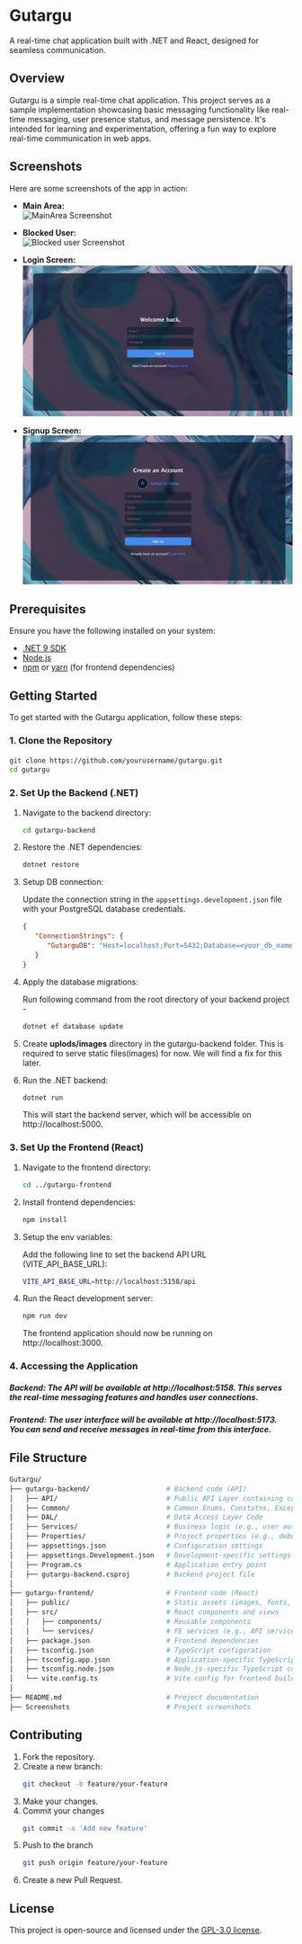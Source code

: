 # Gutargu
A real-time chat application built with .NET and React, designed for seamless communication.

## Overview
Gutargu is a simple real-time chat application. This project serves as a sample implementation showcasing basic messaging functionality like real-time messaging, user presence status, and message persistence. It's intended for learning and experimentation, offering a fun way to explore real-time communication in web apps.

## Screenshots

Here are some screenshots of the app in action:

- **Main Area:**  
  ![MainArea Screenshot](./Screenshots/MainArea.png)

- **Blocked User:**  
  ![Blocked user Screenshot](./Screenshots/BlockedUser.png)

- **Login Screen:**  
  ![Login Screen Screenshot](./Screenshots/LoginScreen.png)

- **Signup Screen:**  
  ![Signup Screen Screenshot](./Screenshots/SignupScreen.png)
## Prerequisites

Ensure you have the following installed on your system:

- [.NET 9 SDK](https://dotnet.microsoft.com/en-us/download/dotnet/9.0)
- [Node.js](https://nodejs.org/en/)
- [npm](https://www.npmjs.com/get-npm) or [yarn](https://yarnpkg.com/getting-started) (for frontend dependencies)

## Getting Started

To get started with the Gutargu application, follow these steps:

### 1. Clone the Repository

```bash
git clone https://github.com/yourusername/gutargu.git
cd gutargu
```

### 2. Set Up the Backend (.NET)

   1. Navigate to the backend directory:

      ```bash
      cd gutargu-backend
      ```

   2. Restore the .NET dependencies:

      ```bash
      dotnet restore
      ```
   3. Setup DB connection:
      
      Update the connection string in the `appsettings.development.json` file with your PostgreSQL database credentials.

      ```json
      {
         "ConnectionStrings": {
            "GutarguDB": "Host=localhost;Port=5432;Database=<your_db_name>;Username=<your_pgadmin_username>;Password=<your_pgadmin_password>"
         }
      }
      ```

   4. Apply the database migrations:

      Run following command from the root directory of your backend project -
      ```bash
      dotnet ef database update
      ```

   5. Create **uplods/images** directory in the gutargu-backend folder. This is required to serve static files(images) for now. We will find a fix for this later.

   6. Run the .NET backend:
      ```bash
      dotnet run
      ```

      This will start the backend server, which will be accessible on http://localhost:5000.

### 3. Set Up the Frontend (React)
   1. Navigate to the frontend directory:
      ```bash
      cd ../gutargu-frontend
      ```

   2. Install frontend dependencies:
      ```bash
      npm install
      ```

   3. Setup the env variables:
      
      Add the following line to set the backend API URL (VITE_API_BASE_URL):
      ```bash
      VITE_API_BASE_URL=http://localhost:5158/api
      ```

   4. Run the React development server:
      ```bash
      npm run dev
      ```

      The frontend application should now be running on http://localhost:3000.

### 4. Accessing the Application
##### Backend: The API will be available at http://localhost:5158. This serves the real-time messaging features and handles user connections.
##### Frontend: The user interface will be available at http://localhost:5173. You can send and receive messages in real-time from this interface.

## File Structure

```bash
Gutargu/
├── gutargu-backend/                   # Backend code (API)
│   ├── API/                           # Public API Layer containing controllers
│   ├── Common/                        # Common Enums, Constatns, Exceptions
│   ├── DAL/                           # Data Access Layer Code
│   ├── Services/                      # Business logic (e.g., user auth, manage chats)
│   ├── Properties/                    # Project properties (e.g., debugging, build settings)
│   ├── appsettings.json               # Configuration settings
│   ├── appsettings.Development.json   # Development-specific settings
│   ├── Program.cs                     # Application entry point
│   ├── gutargu-backend.csproj         # Backend project file
│
├── gutargu-frontend/                  # Frontend code (React)
│   ├── public/                        # Static assets (images, fonts, etc.)
│   ├── src/                           # React components and views
│   │   ├── components/                # Reusable components
│   │   └── services/                  # FE services (e.g., API service)
│   ├── package.json                   # Frontend dependencies
│   ├── tsconfig.json                  # TypeScript configuration
│   ├── tsconfig.app.json              # Application-specific TypeScript config
│   ├── tsconfig.node.json             # Node.js-specific TypeScript config
│   └── vite.config.ts                 # Vite config for frontend build
│
├── README.md                          # Project documentation
├── Screenshots                        # Project screenshots
```

## Contributing
1. Fork the repository.
2. Create a new branch:
   ```bash
   git checkout -b feature/your-feature
   ```
3. Make your changes.
4. Commit your changes 
   ```bash
   git commit -a 'Add new feature'
   ```
5. Push to the branch 
   ```bash
   git push origin feature/your-feature
   ```
6. Create a new Pull Request.

## License
This project is open-source and licensed under the [GPL-3.0 license](https://www.gnu.org/licenses/gpl-3.0.en.html).
